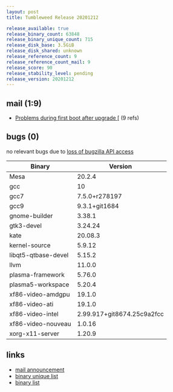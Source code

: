 ```yaml
---
layout: post
title: Tumbleweed Release 20201212

release_available: true
release_binary_count: 63848
release_binary_unique_count: 715
release_disk_base: 3.5GiB
release_disk_shared: unknown
release_reference_count: 9
release_reference_count_mail: 9
release_score: 90
release_stability_level: pending
release_version: 20201212
---
```


## mail (1:9)

- [Problems during first boot after upgrade \[](https://github.com/boombatower/tumbleweed-review/issues/10) (9 refs)

## bugs (0)

<!--more-->

no relevant bugs due to [loss of bugzilla API access](https://bugzilla.opensuse.org/show_bug.cgi?id=1157722)

Binary | Version
--- | ---
Mesa | 20.2.4
gcc | 10
gcc7 | 7.5.0+r278197
gcc9 | 9.3.1+git1684
gnome-builder | 3.38.1
gtk3-devel | 3.24.24
kate | 20.08.3
kernel-source | 5.9.12
libqt5-qtbase-devel | 5.15.2
llvm | 11.0.0
plasma-framework | 5.76.0
plasma5-workspace | 5.20.4
xf86-video-amdgpu | 19.1.0
xf86-video-ati | 19.1.0
xf86-video-intel | 2.99.917+git8674.25c9a2fcc
xf86-video-nouveau | 1.0.16
xorg-x11-server | 1.20.9

## links

- [mail announcement](https://github.com/boombatower/tumbleweed-review/issues/10)
- [binary unique list](http://download.opensuse.org/history/20201212/rpm.unique.list)
- [binary list](http://download.opensuse.org/history/20201212/rpm.list)
